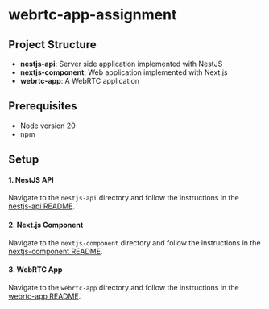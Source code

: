 # webrtc-app-assignment

## Project Structure
- **nestjs-api**: Server side application implemented with NestJS
- **nextjs-component**: Web application implemented with Next.js
- **webrtc-app**: A WebRTC application

## Prerequisites
- Node version 20
- npm

## Setup

#### 1. NestJS API
Navigate to the `nestjs-api` directory and follow the instructions in the [nestjs-api README](./nestjs-api/README.md).

#### 2. Next.js Component
Navigate to the `nextjs-component` directory and follow the instructions in the [nextjs-component README](./nextjs-component/README.md).

#### 3. WebRTC App
Navigate to the `webrtc-app` directory and follow the instructions in the [webrtc-app README](./webrtc-app/README.md).
